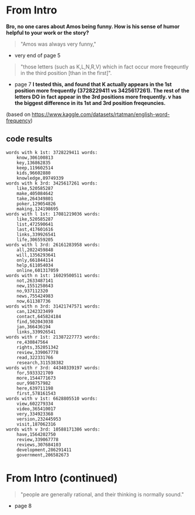 
# From Intro

**Bro, no one cares about Amos being funny. How is his sense of humor helpful to your work or the story?**
> "Amos was always very funny,"
- very end of page 5


> "those letters (such as K,L,N,R,V) which in fact occur more freqeuntly in the third position [than in the first]".
- page 7
**I tested this, and found that K actually appears in the 1st position more frequently (3728229411 vs 3425617261). The rest of the letters DO in fact appear in the 3rd positions more frequently. v has the biggest difference in its 1st and 3rd position freqeuncies.**

(based on https://www.kaggle.com/datasets/rtatman/english-word-frequency)

## code results
```
words with k 1st: 3728229411 words:
    know,306100813
    key,136862835
    keep,119602514
    kids,96602880
    knowledge,89749339
words with k 3rd: 3425617261 words:
    like,520585287
    make,405084642
    take,264349801
    poker,129054826
    making,124198695
words with l 1st: 17081219036 words:
    like,520585287
    list,472590641
    last,417601616
    links,339926541
    life,306559205
words with l 3rd: 26161283958 words:
    all,2022459848
    will,1356293641
    only,661844114
    help,611054034
    online,601317059
words with n 1st: 16029500511 words:
    not,2633487141
    new,1551258643
    no,937112320
    news,755424983
    now,611387736
words with n 3rd: 31421747571 words:
    can,1242323499
    contact,645824184
    find,502043038
    jan,366436194
    links,339926541
words with r 1st: 21387227773 words:
    re,430847564
    rights,352051342
    review,339067778
    read,322331766
    research,311538382
words with r 3rd: 44340339197 words:
    for,5933321709
    more,1544771673
    our,998757982
    here,639711198
    first,578161543
words with v 1st: 6628805510 words:
    view,602279334
    video,365410017
    very,334923368
    version,232445953
    visit,187062316
words with v 3rd: 10588171386 words:
    have,1564202750
    review,339067778
    reviews,307684103
    development,286291411
    government,206582673
```


# From Intro (continued)
> "people are generally rational, and their thinking is normally sound."
- page 8






